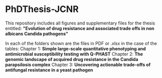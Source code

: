 # PhDThesis-JCNR
This repository includes all figures and supplementary files for the thesis entitled:
**"Evolution of drug resistance and associated trade offs in non albicans Candida pathogens"**

In each of the folders shown are the files in PDF or .xlsx in the case of the tables: 
Chapter 1: **Simple large-scale quantitative phenotyping and antimicrobial susceptibility testing with Q-PHAST**
Chapter 2: **The genomic landscape of acquired drug resistance in the Candida parapsilosis complex**
Chapter 3: **Uncovering actionable trade-offs of antifungal resistance in a yeast pathogen**
